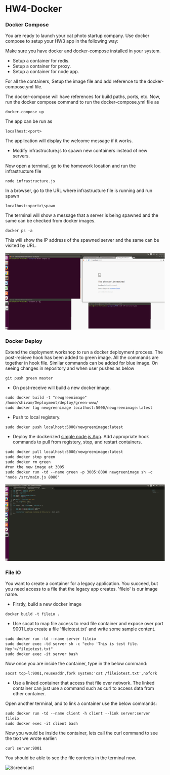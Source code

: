 # HW4-Docker

### Docker Compose

You are ready to launch your cat photo startup company. Use docker compose to setup your HW3 app in the following way:

Make sure you have docker and docker-compose installed in your system.

* Setup a container for redis.
* Setup a container for proxy.
* Setup a container for node app.

For all the containers, Setup the image file and add reference to the docker-compose.yml file.

The docker-compose will have references for build paths, ports, etc. Now, run the docker compose command to run the docker-compose.yml file as
```
docker-compose up
```

The app can be run as
```
localhost:<port>
```
The application will display the welcome message if it works.

* Modify infrastructure.js to spawn new containers instead of new servers.

Now open a terminal, go to the homework location and run the infrastructure file
```
node infrastructure.js
```

In a browser, go to the URL where infrastructure file is running and run spawn
```
localhost:<port>\spawn
```
The terminal will show a message that a server is being spawned and the same can be checked from docker images.
```
docker ps -a
```
This will show the IP address of the spawned server and the same can be visited by URL.

![Screencast](https://github.com/shivamgulati1991/HW4-Docker/blob/master/Compose/1.gif)

### Docker Deploy 

Extend the deployment workshop to run a docker deployment process.
The post-recieve hook has been added to green image. All the commands are together in hook file.
Similar commands can be added for blue image. On seeing changes in repository and when user pushes as below
 ```
 git push green master
 ```

* On post-receive will build a new docker image.

```
sudo docker build -t "newgreenimage" /home/shivam/Deployment/deploy/green-www/
sudo docker tag newgreenimage localhost:5000/newgreenimage:latest
```

* Push to local registery.
```
sudo docker push localhost:5000/newgreenimage:latest
```

* Deploy the dockerized [simple node.js App](https://github.com/CSC-DevOps/App). Add appropriate hook commands to pull from registery, stop, and restart containers.
```
sudo docker pull localhost:5000/newgreenimage:latest
sudo docker stop green
sudo docker rm green
#run the new image at 3005
sudo docker run -td --name green -p 3005:8080 newgreenimage sh -c "node /src/main.js 8080"
```

![Screencast](https://github.com/shivamgulati1991/HW4-Docker/blob/master/Deploy/2.gif)

### File IO

You want to create a container for a legacy application. You succeed, but you need access to a file that the legacy app creates.
'fileio' is our image name.

* Firstly, build a new docker image
```
docker build -t fileio .
```

* Use socat to map file access to read file container and expose over port 9001 
Lets create a file 'fileiotest.txt' and write some sample content.
```
sudo docker run -td --name server fileio
sudo docker exec -td server sh -c "echo 'This is test file. Hey'>/fileiotest.txt"
sudo docker exec -it server bash

```

Now once you are inside the container, type in the below command:
```
socat tcp-l:9001,reuseaddr,fork system:'cat /fileiotest.txt',nofork
```

* Use a linked container that access that file over network. The linked container can just use a command such as curl to access data from other container.

Open another terminal, and to link a container use the below commands:
```
sudo docker run -td --name client -h client --link server:server fileio
sudo docker exec -it client bash
```

Now you would be inside the container, lets call the curl command to see the text we wrote earlier:
```
curl server:9001
```

You should be able to see the file contents in the terminal now.

![Screencast](https://github.com/shivamgulati1991/HW4-Docker/blob/master/FileIO/3.gif)
